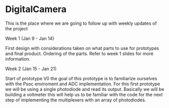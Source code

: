 # DigitalCamera
This is the place where we are going to follow up with weekly updates of the project

Week 1 (Jan 9 - Jan 14) 

First design with considerations taken on what parts to use for prototypes and final product. Ordering of the parts. Refer to week 1 slides for more information.

Week 2 (Jan 15 - Jan 21)

Start of prototype V0 the goal of this prototype is to familiarize ourselves with the Psoc enviroment and ADC implementation. For this first prototype we will be using 
a single photodiode and read its output. Basically we will be building a voltmeter this will help us to be familiar with the code for the next step of implementing the
multiplexers with an array of photodiodes.
